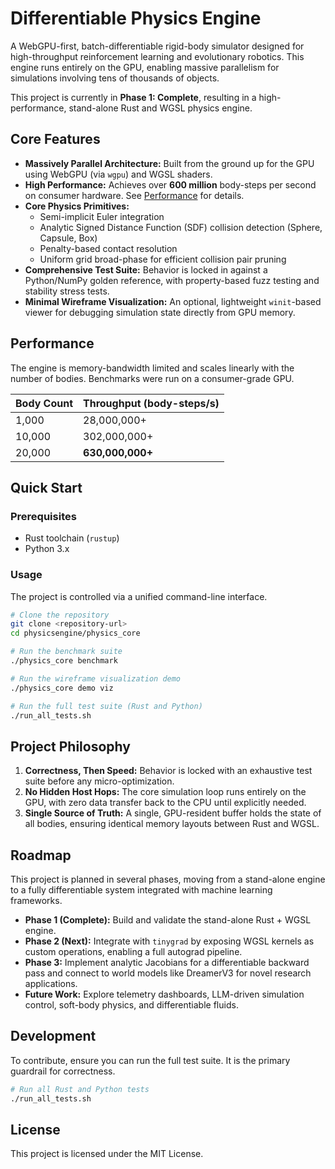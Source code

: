 # Differentiable Physics Engine

A WebGPU-first, batch-differentiable rigid-body simulator designed for high-throughput reinforcement learning and evolutionary robotics. This engine runs entirely on the GPU, enabling massive parallelism for simulations involving tens of thousands of objects.

This project is currently in **Phase 1: Complete**, resulting in a high-performance, stand-alone Rust and WGSL physics engine.

## Core Features

- **Massively Parallel Architecture:** Built from the ground up for the GPU using WebGPU (via `wgpu`) and WGSL shaders.
- **High Performance:** Achieves over **600 million** body-steps per second on consumer hardware. See [Performance](#performance) for details.
- **Core Physics Primitives:**
    - Semi-implicit Euler integration
    - Analytic Signed Distance Function (SDF) collision detection (Sphere, Capsule, Box)
    - Penalty-based contact resolution
    - Uniform grid broad-phase for efficient collision pair pruning
- **Comprehensive Test Suite:** Behavior is locked in against a Python/NumPy golden reference, with property-based fuzz testing and stability stress tests.
- **Minimal Wireframe Visualization:** An optional, lightweight `winit`-based viewer for debugging simulation state directly from GPU memory.

## Performance

The engine is memory-bandwidth limited and scales linearly with the number of bodies. Benchmarks were run on a consumer-grade GPU.

| Body Count | Throughput (body-steps/s) |
| :--- | :--- |
| 1,000      | 28,000,000+               |
| 10,000     | 302,000,000+              |
| 20,000     | **630,000,000+**              |

## Quick Start

### Prerequisites

- Rust toolchain (`rustup`)
- Python 3.x

### Usage

The project is controlled via a unified command-line interface.

```bash
# Clone the repository
git clone <repository-url>
cd physicsengine/physics_core

# Run the benchmark suite
./physics_core benchmark

# Run the wireframe visualization demo
./physics_core demo viz

# Run the full test suite (Rust and Python)
./run_all_tests.sh
```

## Project Philosophy

1.  **Correctness, Then Speed:** Behavior is locked with an exhaustive test suite before any micro-optimization.
2.  **No Hidden Host Hops:** The core simulation loop runs entirely on the GPU, with zero data transfer back to the CPU until explicitly needed.
3.  **Single Source of Truth:** A single, GPU-resident buffer holds the state of all bodies, ensuring identical memory layouts between Rust and WGSL.

## Roadmap

This project is planned in several phases, moving from a stand-alone engine to a fully differentiable system integrated with machine learning frameworks.

-   **Phase 1 (Complete):** Build and validate the stand-alone Rust + WGSL engine.
-   **Phase 2 (Next):** Integrate with `tinygrad` by exposing WGSL kernels as custom operations, enabling a full autograd pipeline.
-   **Phase 3:** Implement analytic Jacobians for a differentiable backward pass and connect to world models like DreamerV3 for novel research applications.
-   **Future Work:** Explore telemetry dashboards, LLM-driven simulation control, soft-body physics, and differentiable fluids.

## Development

To contribute, ensure you can run the full test suite. It is the primary guardrail for correctness.

```bash
# Run all Rust and Python tests
./run_all_tests.sh
```

## License

This project is licensed under the MIT License.